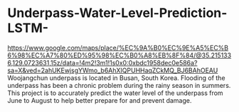 # Underpass-Water-Level-Prediction-LSTM-
https://www.google.com/maps/place/%EC%9A%B0%EC%9E%A5%EC%B6%98%EC%A7%80%ED%95%98%EC%B0%A8%EB%8F%84/@35.2151336,129.0723631,15z/data=!4m2!3m1!1s0x0:0xbdc1958dec0e586a?sa=X&ved=2ahUKEwjsgYWmo_b6AhXIQPUHHaqZCkMQ_BJ6BAhOEAU
Woojangchun underpass is located in Busan, South Korea. Flooding of the underpass has been a chronic problem during the rainy season in summers. 
This project is to accurately predict the water level of the underpass from June to August to help better prepare for and prevent damage.
